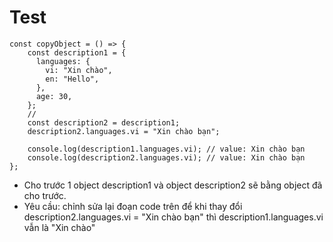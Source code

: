 # Test

    const copyObject = () => {
        const description1 = {
          languages: {
            vi: "Xin chào",
            en: "Hello",
          },
          age: 30,
        };
        //
        const description2 = description1;
        description2.languages.vi = "Xin chào bạn";

        console.log(description1.languages.vi); // value: Xin chào bạn
        console.log(description2.languages.vi); // value: Xin chào bạn
    };

 * Cho trước 1 object description1 và object description2 sẽ bằng object đã cho trước.
 * Yêu cầu: chỉnh sửa lại đoạn code trên để khi thay đổi description2.languages.vi = "Xin chào bạn" thì description1.languages.vi vẫn là "Xin chào"
